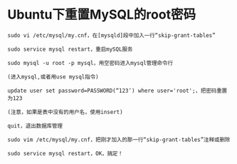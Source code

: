 Ubuntu下重置MySQL的root密码
===========================

    sudo vi /etc/mysql/my.cnf，在[mysqld]段中加入一行“skip-grant-tables”

    sudo service mysql restart，重启mySQL服务

    sudo mysql -u root -p mysql，用空密码进入mysql管理命令行

    (进入mysql,或者用use mysql指令)

    update user set password=PASSWORD(“123″) where user='root';，把密码重置为123

    (注意，如果是表中没有的用户名，使用insert)

    quit，退出数据库管理

    sudo vim /etc/mysql/my.cnf，把刚才加入的那一行“skip-grant-tables”注释或删除

    sudo service mysql restart，OK，搞定！
